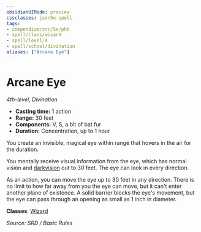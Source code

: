```yaml
---
obsidianUIMode: preview
cssclasses: json5e-spell
tags:
- compendium/src/5e/phb
- spell/class/wizard
- spell/level/4
- spell/school/divination
aliases: ["Arcane Eye"]
---
```

# Arcane Eye
*4th-level, Divination*  

- **Casting time:** 1 action
- **Range:** 30 feet
- **Components:** V, S, a bit of bat fur
- **Duration:** Concentration, up to 1 hour

You create an invisible, magical eye within range that hovers in the air for the duration.

You mentally receive visual information from the eye, which has normal vision and [darkvision](senses.md#darkvision) out to 30 feet. The eye can look in every direction.

As an action, you can move the eye up to 30 feet in any direction. There is no limit to how far away from you the eye can move, but it can't enter another plane of existence. A solid barrier blocks the eye's movement, but the eye can pass through an opening as small as 1 inch in diameter.

**Classes**: [Wizard](wizard.md)

*Source: SRD / Basic Rules*